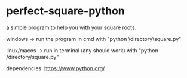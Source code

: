# perfect-square-python

a simple program to help you with your square roots. 

windows -> run the program in cmd with "python \directory\square.py" 

linux/macos -> run in terminal (any should work) with "python /directory/square.py"

dependencies: https://www.python.org/
